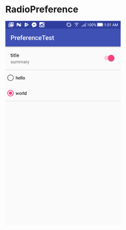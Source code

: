 # RadioPreference

<img width=360 src="https://raw.githubusercontent.com/alcohol49/RadioPreference/master/device-2017-12-24-010107.png"/>
